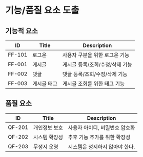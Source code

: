 # 기능/품질 요소 도출

## 기능적 요소

| ID     | Title  | Description        |
| ------ | ------ | ------------------ |
| FF-101 | 로그온    | 사용자 구분을 위한 로그온 기능  |
| FF-001 | 게시글    | 게시글 등록/조회/수정/삭제 기능 |
| FF-002 | 댓글     | 댓글 등록/조회/수정/삭제 기능  |
| FF-003 | 게시글 태그 | 게시글 조회를 위한 태그 기능   |

## 품질 요소

| ID     | Title   | Description       |
| ------ | ------- | ----------------- |
| QF-201 | 개인정보 보호 | 사용자 아이디, 비밀번호 암호화 |
| QF-202 | 시스템 확장성 | 추후 기능 추가를 위한 확장성  |
| QF-203 | 무정지 운영  | 시스템은 정지하지 않아야 한다. |
